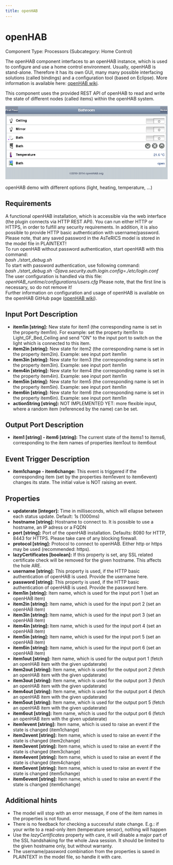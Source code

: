 ```yaml
---
title: openHAB
---
```


# openHAB

Component Type: Processors (Subcategory: Home Control)

The openHAB component interfaces to an openHAB instance, which is used to configure and use a home control environment. Usually, openHAB is stand-alone. Therefore it has its own GUI, many many possible interfacing solutions (called bindings) and a configuration tool (based on Eclipse). More information is available here: [openHAB wiki](https://github.com/openhab/openhab/wiki).

This component uses the provided REST API of openHAB to read and write the state of different nodes (called items) within the openHAB system.

![Screenshot: openHAB demo with different options (light, heating, temperature, ...)](./img/openHAB_overview.png "Screenshot: openHAB demo with different options (light, heating, temperature, ...)")

openHAB demo with different options (light, heating, temperature, ...)

## Requirements

A functional openHAB installation, which is accessible via the web interface (the plugin connects via HTTP REST API). You can run either HTTP or HTTPS, in order to fulfill any security requirements. In addition, it is also possible to provide HTTP basic authentication with username/password. Please note, that any saved password in the AsTeRICS model is stored in the model file in PLAINTEXT!  
To run openHAB without password authentication, start openHAB with this command:  
_bash ./start_debug.sh_  
To start with password authentication, use following command:  
_bash ./start_debug.sh -Djava.security.auth.login.config=./etc/login.conf_  
The user configuration is handled via this file:  
_openHAB_runtime/configurations/users.cfg_ Please note, that the first line is necessary, so do not remove it!  
Further information on configuration and usage of openHAB is available on the openHAB GitHub page ([openHAB wiki](https://github.com/openhab/openhab/wiki)).

## Input Port Description

- **item1in \[string\]:** New state for item1 (the corresponding name is set in the property item1in). For example: set the property item1in to Light_GF_Bed_Ceiling and send "ON" to the input port to switch on the light which is connected to this item.
- **item2in \[string\]:** New state for item2 (the corresponding name is set in the property item2in). Example: see input port item1in
- **item3in \[string\]:** New state for item3 (the corresponding name is set in the property item3in). Example: see input port item1in
- **item4in \[string\]:** New state for item4 (the corresponding name is set in the property item4in). Example: see input port item1in
- **item5in \[string\]:** New state for item5 (the corresponding name is set in the property item5in). Example: see input port item1in
- **item6in \[string\]:** New state for item6 (the corresponding name is set in the property item6in). Example: see input port item1in
- **actionString \[string\]:** NOT IMPLEMENTED YET: more flexible input, where a random item (referenced by the name) can be set.

## Output Port Description

- **item1 \[string\] - item6 \[string\]:** The current state of the items1 to items6, corresponding to the item names of properties item1out to item6out

## Event Trigger Description

- **item1change - item6change:** This event is triggered if the corresponding item (set by the properties item1event to item6event) changes its state. The initial value is NOT raising an event.

## Properties

- **updaterate \[integer\]:** Time in milliseconds, which will ellapse between each status update. Default: 1s (1000ms)
- **hostname \[string\]:** Hostname to connect to. It is possible to use a hostname, an IP adress or a FQDN
- **port \[string\]:** Port of the openHAB installation. Defaults: 8080 for HTTP, 8443 for HTTPS. Please take care of any blocking firewall.
- **protocol \[string\]:** Protocol to connect to openHAB. Either http or https may be used (recommended: https).
- **lazyCertificates \[boolean\]:** If this property is set, any SSL related certificate check will be removed for the given hostname. This affects the hole ARE.
- **username \[string\]:** This property is used, if the HTTP basic authentication of openHAB is used. Provide the username here.
- **password \[string\]:** This property is used, if the HTTP basic authentication of openHAB is used. Provide the password here.
- **item1in \[string\]:** Item name, which is used for the input port 1 (set an openHAB item)
- **item2in \[string\]:** Item name, which is used for the input port 2 (set an openHAB item)
- **item3in \[string\]:** Item name, which is used for the input port 3 (set an openHAB item)
- **item4in \[string\]:** Item name, which is used for the input port 4 (set an openHAB item)
- **item5in \[string\]:** Item name, which is used for the input port 5 (set an openHAB item)
- **item6in \[string\]:** Item name, which is used for the input port 6 (set an openHAB item)
- **item1out \[string\]:** Item name, which is used for the output port 1 (fetch an openHAB item with the given updaterate)
- **item2out \[string\]:** Item name, which is used for the output port 2 (fetch an openHAB item with the given updaterate)
- **item3out \[string\]:** Item name, which is used for the output port 3 (fetch an openHAB item with the given updaterate)
- **item4out \[string\]:** Item name, which is used for the output port 4 (fetch an openHAB item with the given updaterate)
- **item5out \[string\]:** Item name, which is used for the output port 5 (fetch an openHAB item with the given updaterate)
- **item6out \[string\]:** Item name, which is used for the output port 6 (fetch an openHAB item with the given updaterate)
- **item1event \[string\]:** Item name, which is used to raise an event if the state is changed (item1change)
- **item2event \[string\]:** Item name, which is used to raise an event if the state is changed (item2change)
- **item3event \[string\]:** Item name, which is used to raise an event if the state is changed (item3change)
- **item4event \[string\]:** Item name, which is used to raise an event if the state is changed (item4change)
- **item5event \[string\]:** Item name, which is used to raise an event if the state is changed (item5change)
- **item6event \[string\]:** Item name, which is used to raise an event if the state is changed (item6change)

## Additional hints

- The model will stop with an error message, if one of the item names in the properties is not found.
- There is no feedback for checking a successful state change. E.g.: if your write to a read-only item (temperature sensor), nothing will happen
- Use the _lazyCertificates_ property with care, it will disable a major part of the SSL handshaking for the whole Java session. It should be limited to the given hostname only, but without warranty.
- The username/password combination from the properties is saved in PLAINTEXT in the model file, so handle it with care.
